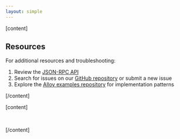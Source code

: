 ```yaml
---
layout: simple
---
```


<script>
    import {Code} from '$lib';
</script>

[content]

## Resources

For additional resources and troubleshooting:

1. Review the [JSON-RPC API](reference/rpc-api)
2. Search for issues on our [GitHub repository](https://github.com/pods-finance/sdk) or submit a new issue
3. Explore the [Alloy examples repository](https://github.com/alloy-rs/examples) for implementation patterns

[/content]

[content]

&nbsp;

[/content]
